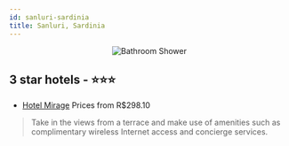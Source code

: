 ```yaml
---
id: sanluri-sardinia
title: Sanluri, Sardinia
---
```


<center><img src="https://i.travelapi.com/hotels/22000000/21630000/21624700/21624685/f730c41b_b.jpg" alt="Bathroom Shower" /></center>


##  3 star hotels - ⭐️⭐️⭐️

-    [Hotel Mirage](https://us.hurb.com/hotels/sanluri/hotel-mirage-JNP-JP523933?cmp=18055) Prices from R$298.10
   > Take in the views from a terrace and make use of amenities such as complimentary wireless Internet access and concierge services.
